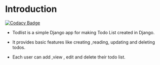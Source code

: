 # Introduction
[![Codacy Badge](https://api.codacy.com/project/badge/Grade/defc04dfc4314a788531ce5533d400b3)](https://www.codacy.com/app/sudhanshu-jha/Todo1?utm_source=github.com&amp;utm_medium=referral&amp;utm_content=sudhanshu-jha/Todo1&amp;utm_campaign=Badge_Grade)

- Todlist is a simple Django app for making Todo List created in Django.

- It provides basic features like creating ,reading, updating and deleting todos.

- Each user can add ,view , edit and delete their todo list.



